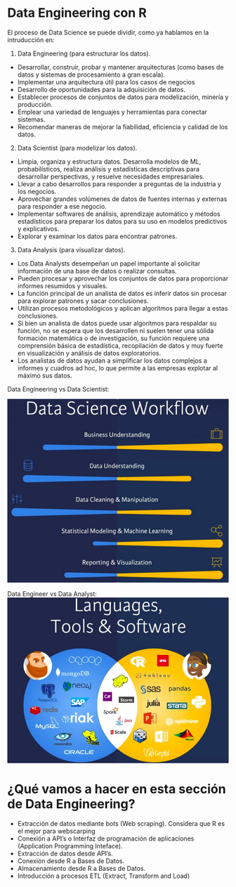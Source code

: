 # Data Engineering con R

El proceso de Data Science se puede dividir, como ya hablamos en la intruducción en:

1. Data Engineering (para estructurar los datos).

* Desarrollar, construir, probar y mantener arquitecturas (como bases de datos y sistemas de procesamiento a gran escala).
* Implementar una arquitectura útil para los casos de negocios
* Desarrollo de oportunidades para la adquisición de datos.
* Establecer procesos de conjuntos de datos para modelización, minería y producción.
* Emplear una variedad de lenguajes y herramientas para conectar sistemas.
* Recomendar maneras de mejorar la fiabilidad, eficiencia y calidad de los datos.

2. Data Scientist (para modelizar los datos). 

* Limpia, organiza y estructura datos. Desarrolla modelos de ML, probabilísticos, realiza análisis y estadísticas descriptivas para desarrollar perspectivas, y resuelve necesidades empresariales.
* Llevar a cabo desarrollos para responder a preguntas de la industria y los negocios.
* Aprovechar grandes volúmenes de datos de fuentes internas y externas para responder a ese negocio.
* Implementar softwares de análisis, aprendizaje automático y métodos estadísticos para preparar los datos para su uso en modelos predictivos y explicativos.
* Explorar y examinar los datos para encontrar patrones.


3. Data Analysis (para visualizar datos). 

* Los Data Analysts desempeñan un papel importante al solicitar información de una base de datos o realizar consultas.
* Pueden procesar y aprovechar los conjuntos de datos para proporcionar informes resumidos y visuales.
* La función principal de un analista de datos es inferir datos sin procesar para explorar patrones y sacar conclusiones.
* Utilizan procesos metodológicos y aplican algoritmos para llegar a estas conclusiones.
* Si bien un analista de datos puede usar algoritmos para respaldar su función, no se espera que los desarrollen ni suelen tener una sólida formación matemática o de investigación, su función requiere una comprensión básica de estadística, recopilación de datos y muy fuerte en visualización y análisis de datos exploratorios.
* Los analistas de datos ayudan a simplificar los datos complejos a informes y cuadros ad hoc, lo que permite a las empresas explotar al máximo sus datos. 


Data Engineering vs Data Scientist:

![comparacion](media/enginerring-vs-datascienties.PNG)

Data Engineer vs Data Analyst:
![comparacion2](media/datascienties-vs-dataanalist.PNG)

# ¿Qué vamos a hacer en esta sección de Data Engineering?

* Extracción de datos mediante bots (Web scraping). Considera que R es el mejor para webscarping
* Conexión a API’s o Interfaz de programación de aplicaciones (Application Programming Inteface).
* Extracción de datos desde API’s.
* Conexión desde R a Bases de Datos.
* Almacenamiento desde R a Bases de Datos.
* Introducción a procesos ETL (Extract, Transform and Load)
